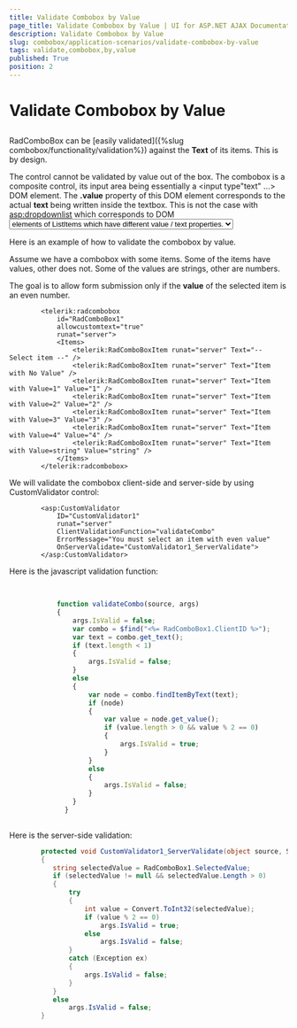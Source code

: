 ```yaml
---
title: Validate Combobox by Value
page_title: Validate Combobox by Value | UI for ASP.NET AJAX Documentation
description: Validate Combobox by Value
slug: combobox/application-scenarios/validate-combobox-by-value
tags: validate,combobox,by,value
published: True
position: 2
---
```


# Validate Combobox by Value



## 

RadComboBox can be [easily validated]({%slug combobox/functionality/validation%}) against the __Text__ of its items. This is by design.

The control cannot be validated by value out of the box. The combobox is a composite control, its input area being essentially a <input type"text" ...> DOM element. The __.value__ property of this DOM element corresponds to the actual __text__ being written inside the textbox. This is not the case with <asp:dropdownlist> which corresponds to DOM <select> element and a number of <option> elements of ListItems which have different value / text properties.

Here is an example of how to validate the combobox by value.

Assume we have a combobox with some items. Some of the items have values, other does not. Some of the values are strings, other are numbers.

The goal is to allow form submission only if the __value__ of the selected item is an even number.

````ASPNET
	    <telerik:radcombobox 
	        id="RadComboBox1" 
	        allowcustomtext="true" 
	        runat="server">    
	        <Items>        
	            <telerik:RadComboBoxItem runat="server" Text="-- Select item --" />        
	            <telerik:RadComboBoxItem runat="server" Text="Item with No Value" />        
	            <telerik:RadComboBoxItem runat="server" Text="Item with Value=1" Value="1" />        
	            <telerik:RadComboBoxItem runat="server" Text="Item with Value=2" Value="2" />        
	            <telerik:RadComboBoxItem runat="server" Text="Item with Value=3" Value="3" />        
	            <telerik:RadComboBoxItem runat="server" Text="Item with Value=4" Value="4" />        
	            <telerik:RadComboBoxItem runat="server" Text="Item with Value=string" Value="string" />    
	        </Items>
	    </telerik:radcombobox>
````



We will validate the combobox client-side and server-side by using CustomValidator control:

````ASPNET
	    <asp:CustomValidator 
	        ID="CustomValidator1" 
	        runat="server" 
	        ClientValidationFunction="validateCombo"
	        ErrorMessage="You must select an item with even value" 
	        OnServerValidate="CustomValidator1_ServerValidate">
	    </asp:CustomValidator>
````



Here is the javascript validation function:

````JavaScript
	
	
	        function validateCombo(source, args) 
	        {
	            args.IsValid = false;
	            var combo = $find("<%= RadComboBox1.ClientID %>");
	            var text = combo.get_text();
	            if (text.length < 1) 
	            {
	                args.IsValid = false;
	            }
	            else 
	            {
	                var node = combo.findItemByText(text);
	                if (node) 
	                {
	                    var value = node.get_value();
	                    if (value.length > 0 && value % 2 == 0) 
	                    {
	                        args.IsValid = true;
	                    }
	                }
	                else 
	                {
	                    args.IsValid = false;
	                }
	            } 
	          }
	
````



Here is the server-side validation:

````C#
	    protected void CustomValidator1_ServerValidate(object source, ServerValidateEventArgs args)
	    {
	       string selectedValue = RadComboBox1.SelectedValue;
	       if (selectedValue != null && selectedValue.Length > 0)
	       {
	           try
	           {
	               int value = Convert.ToInt32(selectedValue);
	               if (value % 2 == 0)
	                   args.IsValid = true;
	               else
	                   args.IsValid = false;
	           }
	           catch (Exception ex)
	           {
	               args.IsValid = false;
	           }            
	       }
	       else
	           args.IsValid = false;
	    } 
````


